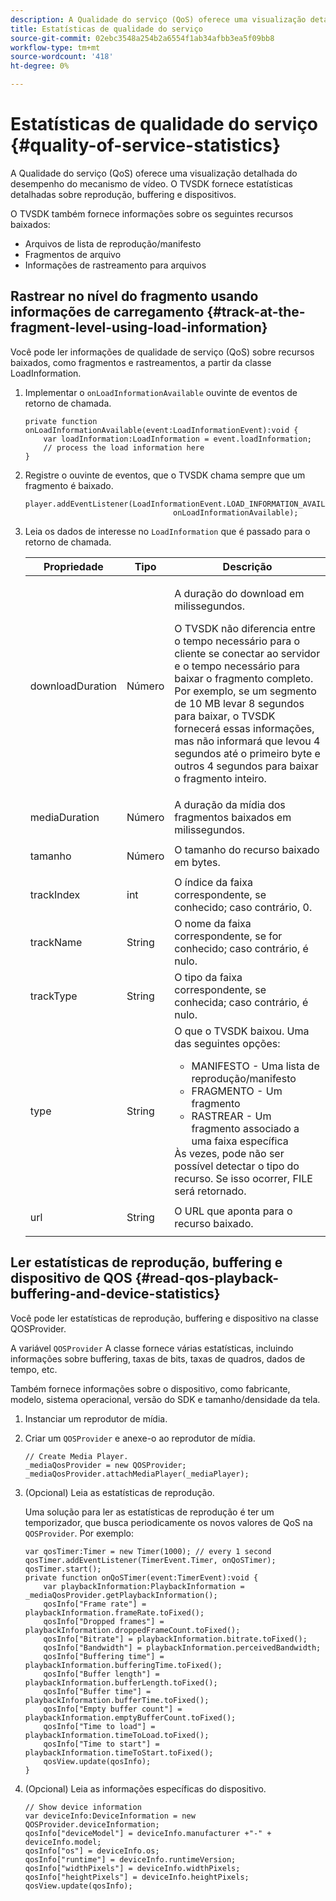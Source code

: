 ```yaml
---
description: A Qualidade do serviço (QoS) oferece uma visualização detalhada do desempenho do mecanismo de vídeo. O TVSDK fornece estatísticas detalhadas sobre reprodução, buffering e dispositivos.
title: Estatísticas de qualidade do serviço
source-git-commit: 02ebc3548a254b2a6554f1ab34afbb3ea5f09bb8
workflow-type: tm+mt
source-wordcount: '418'
ht-degree: 0%

---
```


# Estatísticas de qualidade do serviço {#quality-of-service-statistics}

A Qualidade do serviço (QoS) oferece uma visualização detalhada do desempenho do mecanismo de vídeo. O TVSDK fornece estatísticas detalhadas sobre reprodução, buffering e dispositivos.

O TVSDK também fornece informações sobre os seguintes recursos baixados:

* Arquivos de lista de reprodução/manifesto
* Fragmentos de arquivo
* Informações de rastreamento para arquivos

## Rastrear no nível do fragmento usando informações de carregamento {#track-at-the-fragment-level-using-load-information}

Você pode ler informações de qualidade de serviço (QoS) sobre recursos baixados, como fragmentos e rastreamentos, a partir da classe LoadInformation.

1. Implementar o `onLoadInformationAvailable` ouvinte de eventos de retorno de chamada.

   ```
   private function onLoadInformationAvailable(event:LoadInformationEvent):void { 
       var loadInformation:LoadInformation = event.loadInformation; 
       // process the load information here     
   }
   ```

1. Registre o ouvinte de eventos, que o TVSDK chama sempre que um fragmento é baixado.

   ```
   player.addEventListener(LoadInformationEvent.LOAD_INFORMATION_AVAILABLE,  
                                    onLoadInformationAvailable);
   ```

1. Leia os dados de interesse no `LoadInformation` que é passado para o retorno de chamada.

   <table id="table_75E61A2EB25E435DB631166A7FF64757"> 
   <thead> 
   <tr> 
      <th colname="col01" class="entry"> Propriedade </th> 
      <th colname="col1" class="entry"> Tipo </th> 
      <th colname="col2" class="entry"> Descrição </th> 
   </tr> 
   </thead>
   <tbody> 
   <tr> 
      <td colname="col01"> <span class="codeph"> downloadDuration </span> </td> 
      <td colname="col1"> <p>Número </p> </td> 
      <td colname="col2"> <p>A duração do download em milissegundos. </p> <p>O TVSDK não diferencia entre o tempo necessário para o cliente se conectar ao servidor e o tempo necessário para baixar o fragmento completo. Por exemplo, se um segmento de 10 MB levar 8 segundos para baixar, o TVSDK fornecerá essas informações, mas não informará que levou 4 segundos até o primeiro byte e outros 4 segundos para baixar o fragmento inteiro. </p> </td> 
   </tr> 
   <tr> 
      <td colname="col01"> <span class="codeph"> mediaDuration </span> </td> 
      <td colname="col1"> <p>Número </p> </td> 
      <td colname="col2"> A duração da mídia dos fragmentos baixados em milissegundos. </td> 
   </tr> 
   <tr> 
      <td colname="col01"> <span class="codeph"> tamanho </span> </td> 
      <td colname="col1"> <p>Número </p> </td> 
      <td colname="col2"> O tamanho do recurso baixado em bytes. </td> 
   </tr> 
   <tr> 
      <td colname="col01"> <span class="codeph"> trackIndex </span> </td> 
      <td colname="col1"> <p>int </p> </td> 
      <td colname="col2"> O índice da faixa correspondente, se conhecido; caso contrário, 0. </td> 
   </tr> 
   <tr> 
      <td colname="col01"> <span class="codeph"> trackName </span> </td> 
      <td colname="col1"> <p>String </p> </td> 
      <td colname="col2"> O nome da faixa correspondente, se for conhecido; caso contrário, é nulo. </td> 
   </tr> 
   <tr> 
      <td colname="col01"> <span class="codeph"> trackType </span> </td> 
      <td colname="col1"> <p>String </p> </td> 
      <td colname="col2"> O tipo da faixa correspondente, se conhecida; caso contrário, é nulo. </td> 
   </tr> 
   <tr> 
      <td colname="col01"> <span class="codeph"> type </span> </td> 
      <td colname="col1"> <p>String </p> </td> 
      <td colname="col2"> O que o TVSDK baixou. Uma das seguintes opções: 
      <ul id="ul_FA02F42D109344F4866073908CA4E835"> 
      <li id="li_0E2D3EBCAB58477FB5EA526C54FACFFB">MANIFESTO - Uma lista de reprodução/manifesto </li> 
      <li id="li_D7894C2F0CB64C909C6398288EA5683A">FRAGMENTO - Um fragmento </li> 
      <li id="li_4D4FEDB7704C411B80891B5028B0C20E">RASTREAR - Um fragmento associado a uma faixa específica </li> 
      </ul> Às vezes, pode não ser possível detectar o tipo do recurso. Se isso ocorrer, FILE será retornado. </td> 
   </tr> 
   <tr> 
      <td colname="col01"> <span class="codeph"> url </span> </td> 
      <td colname="col1"> <p>String </p> </td> 
      <td colname="col2"> O URL que aponta para o recurso baixado. </td> 
   </tr> 
   </tbody> 
   </table>

## Ler estatísticas de reprodução, buffering e dispositivo de QOS {#read-qos-playback-buffering-and-device-statistics}

Você pode ler estatísticas de reprodução, buffering e dispositivo na classe QOSProvider.

A variável `QOSProvider` A classe fornece várias estatísticas, incluindo informações sobre buffering, taxas de bits, taxas de quadros, dados de tempo, etc.

Também fornece informações sobre o dispositivo, como fabricante, modelo, sistema operacional, versão do SDK e tamanho/densidade da tela.

1. Instanciar um reprodutor de mídia.
1. Criar um `QOSProvider` e anexe-o ao reprodutor de mídia.

   ```
   // Create Media Player. 
   _mediaQosProvider = new QOSProvider; 
   _mediaQosProvider.attachMediaPlayer(_mediaPlayer);
   ```

1. (Opcional) Leia as estatísticas de reprodução.

   Uma solução para ler as estatísticas de reprodução é ter um temporizador, que busca periodicamente os novos valores de QoS na `QOSProvider`. Por exemplo:

   ```
   var qosTimer:Timer = new Timer(1000); // every 1 second  
   qosTimer.addEventListener(TimerEvent.Timer, onQoSTimer);  
   qosTimer.start(); 
   private function onQoSTimer(event:TimerEvent):void { 
       var playbackInformation:PlaybackInformation = _mediaQosProvider.getPlaybackInformation(); 
       qosInfo["Frame rate"] = playbackInformation.frameRate.toFixed();  
       qosInfo["Dropped frames"] = playbackInformation.droppedFrameCount.toFixed(); 
       qosInfo["Bitrate"] = playbackInformation.bitrate.toFixed(); 
       qosInfo["Bandwidth"] = playbackInformation.perceivedBandwidth; 
       qosInfo["Buffering time"] = playbackInformation.bufferingTime.toFixed(); 
       qosInfo["Buffer length"] = playbackInformation.bufferLength.toFixed();  
       qosInfo["Buffer time"] = playbackInformation.bufferTime.toFixed(); 
       qosInfo["Empty buffer count"] = playbackInformation.emptyBufferCount.toFixed();  
       qosInfo["Time to load"] = playbackInformation.timeToLoad.toFixed();  
       qosInfo["Time to start"] = playbackInformation.timeToStart.toFixed(); 
       qosView.update(qosInfo); 
   }
   ```

1. (Opcional) Leia as informações específicas do dispositivo.

   ```
   // Show device information 
   var deviceInfo:DeviceInformation = new QOSProvider.deviceInformation; 
   qosInfo["deviceModel"] = deviceInfo.manufacturer +"-" + deviceInfo.model; 
   qosInfo["os"] = deviceInfo.os;  
   qosInfo["runtime"] = deviceInfo.runtimeVersion;  
   qosInfo["widthPixels"] = deviceInfo.widthPixels;  
   qosInfo["heightPixels"] = deviceInfo.heightPixels; 
   qosView.update(qosInfo); 
   ```

